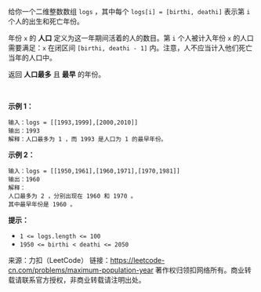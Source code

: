 给你一个二维整数数组 ```logs``` ，其中每个 ```logs[i] = [birthi, deathi]``` 表示第 ```i``` 个人的出生和死亡年份。

年份 ```x``` 的 **人口** 定义为这一年期间活着的人的数目。第 ```i``` 个人被计入年份 ```x``` 的人口需要满足：```x``` 在闭区间 ```[birthi, deathi - 1]``` 内。注意，人不应当计入他们死亡当年的人口中。

返回 **人口最多** 且 **最早** 的年份。

 

**示例 1：**
```
输入：logs = [[1993,1999],[2000,2010]]
输出：1993
解释：人口最多为 1 ，而 1993 是人口为 1 的最早年份。
```
**示例 2：**
```
输入：logs = [[1950,1961],[1960,1971],[1970,1981]]
输出：1960
解释： 
人口最多为 2 ，分别出现在 1960 和 1970 。
其中最早年份是 1960 。
```

**提示：**

* ```1 <= logs.length <= 100```
* ```1950 <= birthi < deathi <= 2050```

来源：力扣（LeetCode）
链接：https://leetcode-cn.com/problems/maximum-population-year
著作权归领扣网络所有。商业转载请联系官方授权，非商业转载请注明出处。